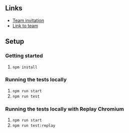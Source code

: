 ## Links

- [Team invitation](https://app.replay.io/team/invitation?code=aeaef68a-83d4-40b8-ab12-bc3412e84cd3)
- [Link to team](https://app.replay.io/team/dzpkOGM3Yzc1NC0xMjAxLTRiY2EtODU2MS0xODIyMTNkMmEwNDQ=/runs)

## Setup

### Getting started

1. `npm install`

### Running the tests locally

1. `npm run start`
2. `npm run test`

### Running the tests locally with Replay Chromium

1. `npm run start`
2. `npm run test:replay`
